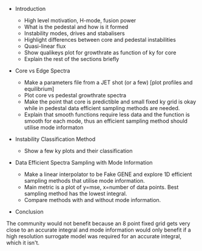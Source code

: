 
- Introduction​
	- High level motivation, H-mode, fusion power​
	- What is the pedestal and how is it formed​
	- Instability modes, drives and stabalisers​
	- Highlight differences between core and pedestal instabilities​
	- Quasi-linear flux​
	- Show qualikeys plot for growthrate as function of ky for core​
	- Explain the rest of the sections briefly​
    
- Core vs Edge Spectra​
	- Make a parameters file from a JET shot (or a few) [plot profiles and equilibrium]​
	- Plot core vs pedestal growthrate spectra​
	- Make the point that core is predictible and small fixed ky grid is okay while in pedestal data efficient sampling methods are needed.​
	- Explain that smooth functions require less data and the function is smooth for each mode, thus an efficient sampling method should utilise mode informaton​
    
- Instability Classification Method​
	- Show a few ky plots and their classification​
- Data Efficient Spectra Sampling with Mode Information​
	- Make a linear interpolator to be Fake GENE and explore 1D efficient sampling methods that utilise mode information.​
	- Main metric is a plot of y=mse, x=number of data points. Best sampling method has the lowest integral. ​
	- Compare methods with and without mode information.​
- Conclusion

The community would not benefit because an 8 point fixed grid gets very close to an accurate integral and mode information would only benefit if a high resolution surrogate model was required for an accurate integral, which it isn't.